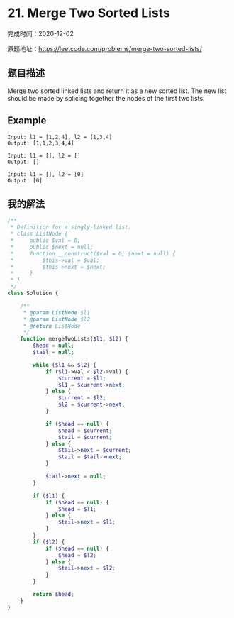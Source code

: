 # 21. Merge Two Sorted Lists

完成时间：2020-12-02

原题地址：https://leetcode.com/problems/merge-two-sorted-lists/

## 题目描述

Merge two sorted linked lists and return it as a new sorted list. The new list should be made by splicing together the nodes of the first two lists.

## Example

```
Input: l1 = [1,2,4], l2 = [1,3,4]
Output: [1,1,2,3,4,4]
```

```
Input: l1 = [], l2 = []
Output: []
```

```
Input: l1 = [], l2 = [0]
Output: [0]
```

## 我的解法
```php
/**
 * Definition for a singly-linked list.
 * class ListNode {
 *     public $val = 0;
 *     public $next = null;
 *     function __construct($val = 0, $next = null) {
 *         $this->val = $val;
 *         $this->next = $next;
 *     }
 * }
 */
class Solution {

    /**
     * @param ListNode $l1
     * @param ListNode $l2
     * @return ListNode
     */
    function mergeTwoLists($l1, $l2) {
        $head = null;
        $tail = null;

        while ($l1 && $l2) {
            if ($l1->val < $l2->val) {
                $current = $l1;
                $l1 = $current->next;
            } else {
                $current = $l2;
                $l2 = $current->next;
            }

            if ($head == null) {
                $head = $current;
                $tail = $current;
            } else {
                $tail->next = $current;
                $tail = $tail->next;
            }

            $tail->next = null;
        }

        if ($l1) {
            if ($head == null) {
                $head = $l1;
            } else {
                $tail->next = $l1;
            }
        }
        if ($l2) {
            if ($head == null) {
                $head = $l2;
            } else {
                $tail->next = $l2;
            }
        }

        return $head;
    }
}
```
